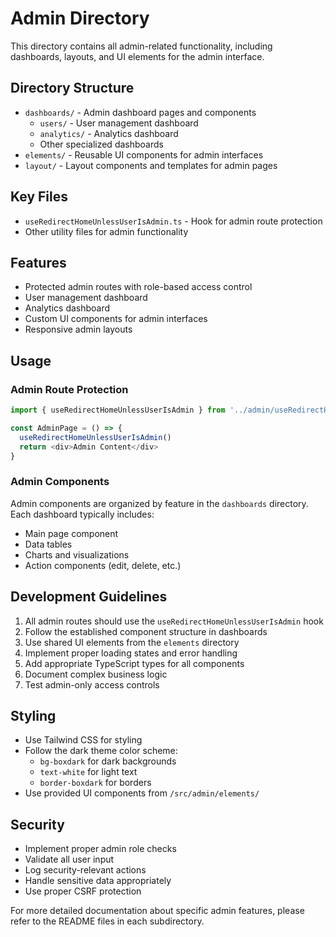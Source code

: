 # Admin Directory

This directory contains all admin-related functionality, including dashboards, layouts, and UI elements for the admin interface.

## Directory Structure

- `dashboards/` - Admin dashboard pages and components
  - `users/` - User management dashboard
  - `analytics/` - Analytics dashboard
  - Other specialized dashboards
- `elements/` - Reusable UI components for admin interfaces
- `layout/` - Layout components and templates for admin pages

## Key Files

- `useRedirectHomeUnlessUserIsAdmin.ts` - Hook for admin route protection
- Other utility files for admin functionality

## Features

- Protected admin routes with role-based access control
- User management dashboard
- Analytics dashboard
- Custom UI components for admin interfaces
- Responsive admin layouts

## Usage

### Admin Route Protection

```typescript
import { useRedirectHomeUnlessUserIsAdmin } from '../admin/useRedirectHomeUnlessUserIsAdmin'

const AdminPage = () => {
  useRedirectHomeUnlessUserIsAdmin()
  return <div>Admin Content</div>
}
```

### Admin Components

Admin components are organized by feature in the `dashboards` directory. Each dashboard typically includes:
- Main page component
- Data tables
- Charts and visualizations
- Action components (edit, delete, etc.)

## Development Guidelines

1. All admin routes should use the `useRedirectHomeUnlessUserIsAdmin` hook
2. Follow the established component structure in dashboards
3. Use shared UI elements from the `elements` directory
4. Implement proper loading states and error handling
5. Add appropriate TypeScript types for all components
6. Document complex business logic
7. Test admin-only access controls

## Styling

- Use Tailwind CSS for styling
- Follow the dark theme color scheme:
  - `bg-boxdark` for dark backgrounds
  - `text-white` for light text
  - `border-boxdark` for borders
- Use provided UI components from `/src/admin/elements/`

## Security

- Implement proper admin role checks
- Validate all user input
- Log security-relevant actions
- Handle sensitive data appropriately
- Use proper CSRF protection

For more detailed documentation about specific admin features, please refer to the README files in each subdirectory.
